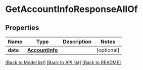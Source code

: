 # GetAccountInfoResponseAllOf

## Properties
Name | Type | Description | Notes
------------ | ------------- | ------------- | -------------
**data** | [**AccountInfo**](AccountInfo.md) |  | [optional] 

[[Back to Model list]](../README.md#documentation-for-models) [[Back to API list]](../README.md#documentation-for-api-endpoints) [[Back to README]](../README.md)


